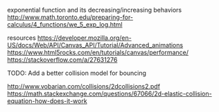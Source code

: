 exponential function and its decreasing/increasing behaviors
http://www.math.toronto.edu/preparing-for-calculus/4_functions/we_5_exp_log.html

resources
https://developer.mozilla.org/en-US/docs/Web/API/Canvas_API/Tutorial/Advanced_animations
https://www.html5rocks.com/en/tutorials/canvas/performance/
https://stackoverflow.com/a/27631276


TODO:
Add a better collision model for bouncing

http://www.vobarian.com/collisions/2dcollisions2.pdf
https://math.stackexchange.com/questions/67066/2d-elastic-collision-equation-how-does-it-work